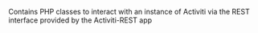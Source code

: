 Contains PHP classes to interact with an instance of Activiti via the 
REST interface provided by the Activiti-REST app
